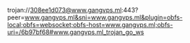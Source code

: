 trojan://308ee1d073@www.gangvps.ml:443?peer=www.gangvps.ml&sni=www.gangvps.ml&plugin=obfs-local;obfs=websocket;obfs-host=www.gangvps.ml;obfs-uri=/6b97bf68#www.gangvps.ml_trojan_go_ws
